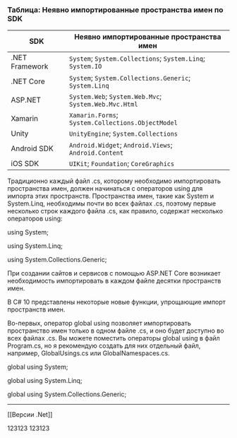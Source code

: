 
### Таблица: Неявно импортированные пространства имен по SDK

| SDK            | Неявно импортированные пространства имен                   |
| -------------- | ---------------------------------------------------------- |
| .NET Framework | `System`; `System.Collections`; `System.Linq`; `System.IO` |
| .NET Core      | `System`; `System.Collections.Generic`; `System.Linq`      |
| ASP.NET        | `System.Web`; `System.Web.Mvc`; `System.Web.Mvc.Html`      |
| Xamarin        | `Xamarin.Forms`; `System.Collections.ObjectModel`          |
| Unity          | `UnityEngine`; `System.Collections`                        |
| Android SDK    | `Android.Widget`; `Android.Views`; `Android.Content`       |
| iOS SDK        | `UIKit`; `Foundation`; `CoreGraphics`                      |

Традиционно каждый файл .cs, которому необходимо импортировать пространства имен, должен начинаться с операторов using для импорта этих пространств. Пространства имен, такие как System и System.Linq, необходимы почти во всех файлах .cs, поэтому первые несколько строк каждого файла .cs, как правило, содержат несколько операторов using:

using System;

using System.Linq;

using System.Collections.Generic;

При создании сайтов и сервисов с помощью ASP.NET Core возникает необходимость импортировать в каждом файле десятки пространств имен.

В C# 10 представлены некоторые новые функции, упрощающие импорт пространств имен.

Во-первых, оператор global using позволяет импортировать пространство имен только в одном файле .cs, и оно будет доступно во всех файлах .cs. Вы можете поместить операторы global using в файл Program.cs, но я рекомендую создать для них отдельный файл, например, GlobalUsings.cs или GlobalNamespaces.cs.

global using System;

global using System.Linq;

global using System.Collections.Generic;


_______
[[Версии .Net]]




123123
123123